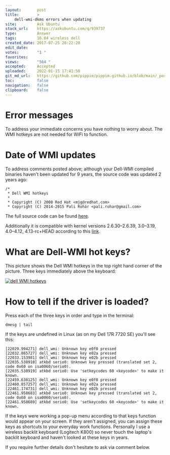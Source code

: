 ```yaml
---
layout:       post
title:        >
    dell-wmi-dkms errors when updating
site:         Ask Ubuntu
stack_url:    https://askubuntu.com/q/939737
type:         Answer
tags:         16.04 wireless dell
created_date: 2017-07-25 20:22:20
edit_date:    
votes:        "1 "
favorites:    
views:        "564 "
accepted:     Accepted
uploaded:     2022-01-15 17:41:50
git_md_url:   https://github.com/pippim/pippim.github.io/blob/main/_posts/2017/2017-07-25-dell-wmi-dkms-errors-when-updating.md
toc:          false
navigation:   false
clipboard:    false
---
```


# Error messages

To address your immediate concerns you have nothing to worry about. The WMI hotkeys are not needed for WiFi to function. 

# Date of WMI updates

To address comments posted above; although your Dell-WMI compiled binaries haven't been updated for 9 years, the source code was updated 2 years ago:

``` 
/*
 * Dell WMI hotkeys
 *
 * Copyright (C) 2008 Red Hat <mjg@redhat.com>
 * Copyright (C) 2014-2015 Pali Rohár <pali.rohar@gmail.com>
```

The full source code can be found [here][1].

Additionally it is compatible with kernel versions 2.6.30–2.6.39, 3.0–3.19, 4.0–4.12, 4.13-rc+HEAD according to this [link][2].

# What are Dell-WMI hot keys?

This picture shows the Dell WMI hotkeys in the top right hand corner of the picture. Three keys immediately above the keyboard:

[![dell WMI hotkeys][3]][3]

# How to tell if the driver is loaded?

Press each of the three keys in order and type in the terminal:

``` 
dmesg | tail
```

If the keys are undefined in Linux (as on my Dell 17R 7720 SE) you'll see this:

``` 
[22029.994271] dell_wmi: Unknown key e0f0 pressed
[22032.865727] dell_wmi: Unknown key e02a pressed
[22033.153981] dell_wmi: Unknown key e02b pressed
[22035.538910] atkbd serio0: Unknown key pressed (translated set 2, code 0x60 on isa0060/serio0).
[22035.538919] atkbd serio0: Use 'setkeycodes 60 <keycode>' to make it known.
[22459.638125] dell_wmi: Unknown key e0f0 pressed
[22460.857257] dell_wmi: Unknown key e02a pressed
[22461.174731] dell_wmi: Unknown key e02b pressed
[22461.958683] atkbd serio0: Unknown key pressed (translated set 2, code 0x60 on isa0060/serio0).
[22461.958689] atkbd serio0: Use 'setkeycodes 60 <keycode>' to make it known.
```

If the keys were working a pop-up menu according to that keys function would appear on your screen. If they aren't assigned, you can assign these keys as shortcuts to your everyday work functions. Personally I use a wireless backlit keyboard (Logitech K800) so never touch the laptop's backlit keyboard and haven't looked at these keys in years.

If you require further details don't hesitate to ask via comment below.

  [1]: https://github.com/torvalds/linux/blob/master/drivers/platform/x86/dell-wmi.c
  [2]: http://cateee.net/lkddb/web-lkddb/DELL_WMI.html
  [3]: https://i.stack.imgur.com/VrZL9.jpg
